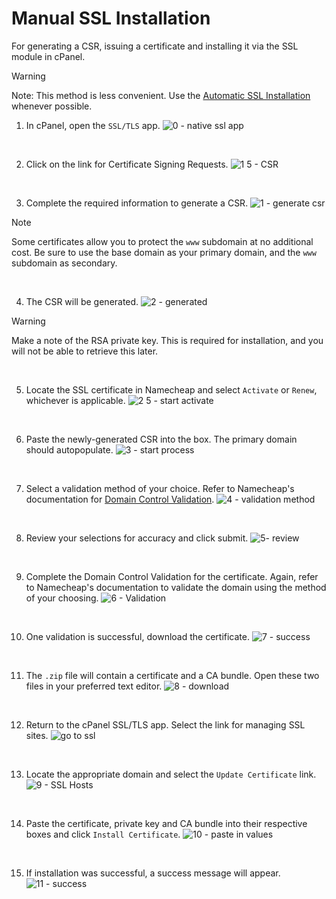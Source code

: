 # Manual SSL Installation
For generating a CSR, issuing a certificate and installing it via the SSL module in cPanel. 

> [!WARNING]
> Note: This method is less convenient. Use the [Automatic SSL Installation](automatic.md) whenever possible.

1. In cPanel, open the `SSL/TLS` app.
![0 - native ssl app](https://user-images.githubusercontent.com/6568643/206796385-e6974fb7-15e1-444c-8bf0-c53669353620.png)    
<br>

2. Click on the link for Certificate Signing Requests.
![1 5 - CSR](https://user-images.githubusercontent.com/6568643/206796606-4afdd066-3f6b-44d1-b88c-f972377e9252.png)  
<br>

3. Complete the required information to generate a CSR.
![1 - generate csr](https://user-images.githubusercontent.com/6568643/206796387-fa40d5d6-1069-4d71-9423-12d6b0c9365a.png)  
> [!NOTE]
> Some certificates allow you to protect the `www` subdomain at no additional cost. Be sure to use the base domain as your primary domain, and the `www` subdomain as secondary.  
<br>

4. The CSR will be generated. 
![2 - generated](https://user-images.githubusercontent.com/6568643/206796390-fa9be33c-caea-4a22-aec8-3d57997e45dd.png)  
> [!WARNING]
> Make a note of the RSA private key. This is required for installation, and you will not be able to retrieve this later.  
<br>

5. Locate the SSL certificate in Namecheap and select `Activate` or `Renew`, whichever is applicable.
![2 5 - start activate](https://user-images.githubusercontent.com/6568643/206797208-161e7e53-187d-4682-a845-a27c753cff42.png)  
<br>

6. Paste the newly-generated CSR into the box. The primary domain should autopopulate.
![3 - start process](https://user-images.githubusercontent.com/6568643/206796391-438f5b0b-e610-4e83-bd41-bb686cb7a24b.png)  
<br>

7. Select a validation method of your choice. Refer to Namecheap's documentation for [Domain Control Validation](https://www.namecheap.com/support/knowledgebase/article.aspx/9637/68/how-can-i-complete-the-domain-control-validation-dcv-for-my-ssl-certificate/).
![4 - validation method](https://user-images.githubusercontent.com/6568643/206796392-57925b20-35e4-4c52-813c-92c95e62cf68.png)  
<br>

8. Review your selections for accuracy and click submit.
![5- review](https://user-images.githubusercontent.com/6568643/206796394-9f641890-324e-42c1-a391-04897a5ef684.png)  
<br>

9. Complete the Domain Control Validation for the certificate. Again, refer to Namecheap's documentation to validate the domain using the method of your choosing.
![6 - Validation](https://user-images.githubusercontent.com/6568643/206796395-205011ee-63f2-469d-ab0e-10fb4893d585.png)  
<br>

10.   One validation is successful, download the certificate.
![7 - success](https://user-images.githubusercontent.com/6568643/206797523-7ab465f4-72a2-49a9-981a-0b61ca632809.png)  
<br>

11.   The `.zip` file will contain a certificate and a CA bundle. Open these two files in your preferred text editor.
![8 - download](https://user-images.githubusercontent.com/6568643/206796398-f04822db-f57f-4be6-815c-20e94a9fceb0.png)  
<br>

12.   Return to the cPanel SSL/TLS app. Select the link for managing SSL sites.
![go to ssl](https://user-images.githubusercontent.com/6568643/206797720-9fb327cf-9522-4cee-9192-1f9224d5650a.png)  
<br>

13.    Locate the appropriate domain and select the `Update Certificate` link.
![9 - SSL Hosts](https://user-images.githubusercontent.com/6568643/206921831-8a5747be-50b7-4d68-a6f3-f958ff00ec5b.png)
<br>

14.    Paste the certificate, private key and CA bundle into their respective boxes and click `Install Certificate`.
![10 - paste in values](https://user-images.githubusercontent.com/6568643/206921285-e3429448-177d-4c6c-8cd2-1756f5f73070.png)  
<br>

15.   If installation was successful, a success message will appear.  
![11 - success](https://user-images.githubusercontent.com/6568643/206921293-5b0b2d9b-c26a-49e1-894b-fef048691e9c.png)
